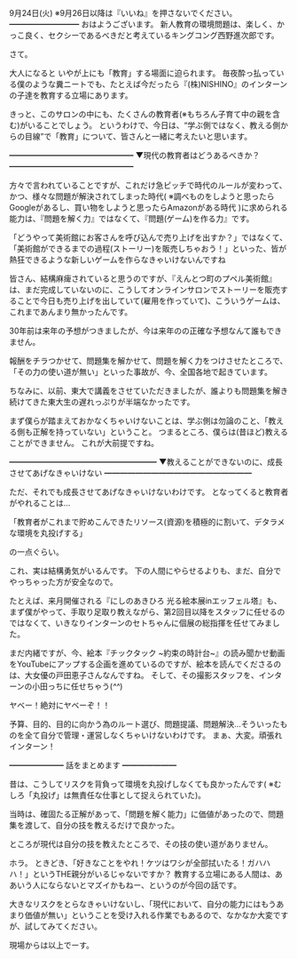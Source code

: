 9月24日(火) ※9月26日以降は『いいね』を押さないでください。
━━━━━━━━━
おはようございます。
新人教育の環境問題は、楽しく、かっこ良く、セクシーであるべきだと考えているキングコング西野進次郎です。

さて。

大人になると いやが上にも「教育」する場面に迫られます。
毎夜酔っ払っている僕のような糞ニートでも、たとえば今だったら『(株)NISHINO』のインターンの子達を教育する立場にあります。

きっと、このサロンの中にも、たくさんの教育者(※もちろん子育て中の親を含む)がいることでしょう。
というわけで、今日は、“学ぶ側ではなく、教える側からの目線”で「教育」について、皆さんと一緒に考えたいと思います。

━━━━━━━━━━━━━━━━
▼現代の教育者はどうあるべきか？
━━━━━━━━━━━━━━━━

方々で言われていることですが、これだけ急ピッチで時代のルールが変わって、かつ、様々な問題が解決されてしまった時代( ※調べものをしようと思ったらGoogleがあるし、買い物をしようと思ったらAmazonがある時代 )に求められる能力は、『問題を解く力』ではなくて、『問題(ゲーム)を作る力』です。

「どうやって美術館にお客さんを呼び込んで売り上げを出すか？」ではなくて、「美術館ができるまでの過程(ストーリー)を販売しちゃおう！」といった、皆が熱狂できるような新しいゲームを作らなきゃいけないんですね

皆さん、結構麻痺されていると思うのですが、『えんとつ町のプペル美術館』は、まだ完成していないのに、こうしてオンラインサロンでストーリーを販売することで今日も売り上げを出していて(雇用を作っていて)、こういうゲームは、これまであんまり無かったんです。

30年前は来年の予想がつきましたが、今は来年のの正確な予想なんて誰もできません。

報酬をチラつかせて、問題集を解かせて、問題を解く力をつけさせたところで、「その力の使い道が無い」といった事故が、今、全国各地で起きています。

ちなみに、以前、東大で講義をさせていただきましたが、誰よりも問題集を解き続けてきた東大生の遅れっぷりが半端なかったです。

まず僕らが踏まえておかなくちゃいけないことは、学ぶ側は勿論のこと、「教える側も正解を持っていない」ということ。
つまるところ、僕らは(昔ほど)教えることができません。
これが大前提ですね。

━━━━━━━━━━━━━━━━━━━
▼教えることができないのに、成長させてあげなきゃいけない
━━━━━━━━━━━━━━━━━━━

ただ、それでも成長させてあげなきゃいけないわけです。
となってくると教育者がやれることは…

「教育者がこれまで貯めこんできたリソース(資源)を積極的に割いて、デタラメな環境を丸投げする」

の一点ぐらい。

これ、実は結構勇気がいるんです。
下の人間にやらせるよりも、まだ、自分でやっちゃった方が安全なので。

たとえば、来月開催される『にしのあきひろ 光る絵本展inエッフェル塔』も、まず僕がやって、手取り足取り教えながら、第2回目以降をスタッフに任せるのではなくて、いきなりインターンのセトちゃんに個展の総指揮を任せてみました。

まだ内緒ですが、今、絵本『チックタック ~約束の時計台~』の読み聞かせ動画をYouTubeにアップする企画を進めているのですが、絵本を読んでくださるのは、大女優の戸田恵子さんなんですね。
そして、その撮影スタッフを、インターンの小田っちに任せちゃう(*^^*)

ヤベー！絶対にヤベーぞ！！

予算、目的、目的に向かう為のルート選び、問題提議、問題解決…そういったものを全て自分で管理・運営しなくちゃいけないわけです。
まぁ、大変。頑張れインターン！

━━━━━━━
話をまとめます
━━━━━━━

昔は、こうしてリスクを背負って環境を丸投げしなくても良かったんです( ※むしろ「丸投げ」は無責任な仕事として捉えられていた)。

当時は、確固たる正解があって、「問題を解く能力」に価値があったので、問題集を渡して、自分の技を教えるだけで良かった。

ところが現代は自分の技を教えたところで、その技の使い道がありません。

ホラ。
ときどき、「好きなことをやれ！ケツはワシが全部拭いたる！ガハハハ！」というTHE親分がいるじゃないですか？
教育する立場にある人間は、ああいう人にならないとマズイかもねー、というのが今回の話です。

大きなリスクをとらなきゃいけないし、「現代において、自分の能力にはもうあまり価値が無い」ということを受け入れる作業でもあるので、なかなか大変ですが、試してみてください。

現場からは以上でーす。
